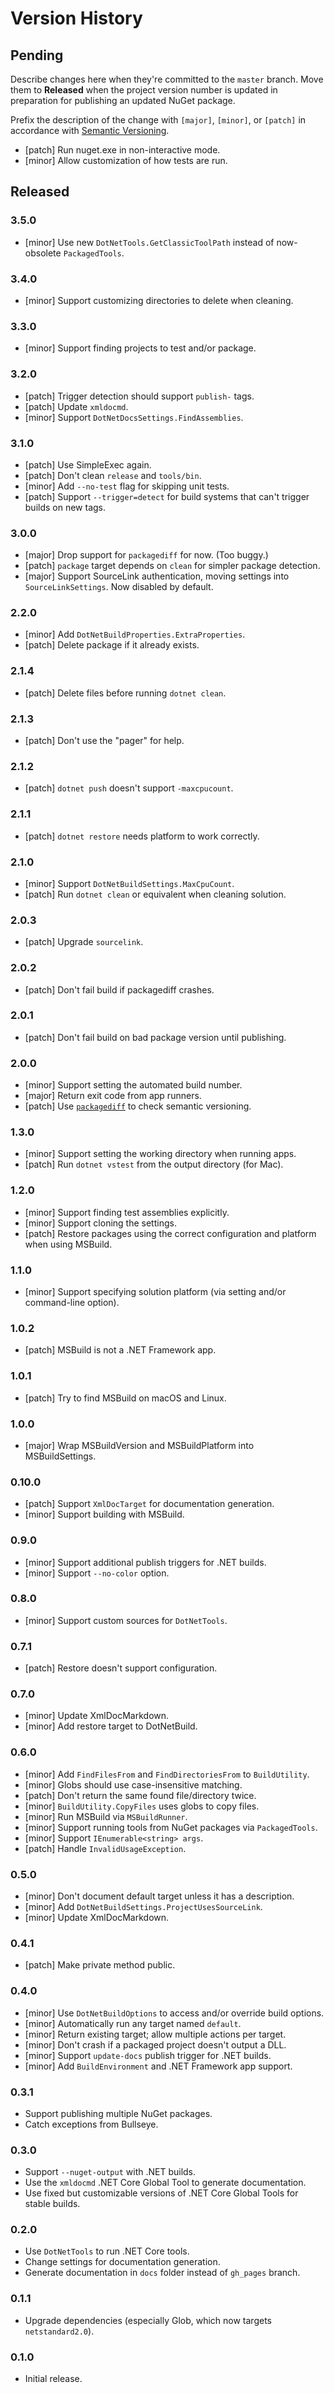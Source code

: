 # Version History

## Pending

Describe changes here when they're committed to the `master` branch. Move them to **Released** when the project version number is updated in preparation for publishing an updated NuGet package.

Prefix the description of the change with `[major]`, `[minor]`, or `[patch]` in accordance with [Semantic Versioning](https://semver.org/).

* [patch] Run nuget.exe in non-interactive mode.
* [minor] Allow customization of how tests are run.

## Released

### 3.5.0

* [minor] Use new `DotNetTools.GetClassicToolPath` instead of now-obsolete `PackagedTools`. 

### 3.4.0

* [minor] Support customizing directories to delete when cleaning.

### 3.3.0

* [minor] Support finding projects to test and/or package.

### 3.2.0

* [patch] Trigger detection should support `publish-` tags.
* [patch] Update `xmldocmd`.
* [minor] Support `DotNetDocsSettings.FindAssemblies`.

### 3.1.0

* [patch] Use SimpleExec again.
* [patch] Don't clean `release` and `tools/bin`.
* [minor] Add `--no-test` flag for skipping unit tests.
* [patch] Support `--trigger=detect` for build systems that can't trigger builds on new tags.

### 3.0.0

* [major] Drop support for `packagediff` for now. (Too buggy.)
* [patch] `package` target depends on `clean` for simpler package detection.
* [major] Support SourceLink authentication, moving settings into `SourceLinkSettings`. Now disabled by default.

### 2.2.0

* [minor] Add `DotNetBuildProperties.ExtraProperties`.
* [patch] Delete package if it already exists.

### 2.1.4

* [patch] Delete files before running `dotnet clean`.

### 2.1.3

* [patch] Don't use the "pager" for help.

### 2.1.2

* [patch] `dotnet push` doesn't support `-maxcpucount`.

### 2.1.1

* [patch] `dotnet restore` needs platform to work correctly.

### 2.1.0

* [minor] Support `DotNetBuildSettings.MaxCpuCount`.
* [patch] Run `dotnet clean` or equivalent when cleaning solution.

### 2.0.3

* [patch] Upgrade `sourcelink`.

### 2.0.2

* [patch] Don't fail build if packagediff crashes.

### 2.0.1

* [patch] Don't fail build on bad package version until publishing.

### 2.0.0

* [minor] Support setting the automated build number.
* [major] Return exit code from app runners.
* [patch] Use [`packagediff`](https://www.nuget.org/packages/Faithlife.PackageDiffTool.Tool) to check semantic versioning.

### 1.3.0

* [minor] Support setting the working directory when running apps.
* [patch] Run `dotnet vstest` from the output directory (for Mac).

### 1.2.0

* [minor] Support finding test assemblies explicitly.
* [minor] Support cloning the settings.
* [patch] Restore packages using the correct configuration and platform when using MSBuild.

### 1.1.0

* [minor] Support specifying solution platform (via setting and/or command-line option).

### 1.0.2

* [patch] MSBuild is not a .NET Framework app.

### 1.0.1

* [patch] Try to find MSBuild on macOS and Linux.

### 1.0.0

* [major] Wrap MSBuildVersion and MSBuildPlatform into MSBuildSettings.

### 0.10.0

* [patch] Support `XmlDocTarget` for documentation generation.
* [minor] Support building with MSBuild.

### 0.9.0

* [minor] Support additional publish triggers for .NET builds.
* [minor] Support `--no-color` option.

### 0.8.0

* [minor] Support custom sources for `DotNetTools`.

### 0.7.1

* [patch] Restore doesn't support configuration.

### 0.7.0

* [minor] Update XmlDocMarkdown.
* [minor] Add restore target to DotNetBuild.

### 0.6.0

* [minor] Add `FindFilesFrom` and `FindDirectoriesFrom` to `BuildUtility`.
* [minor] Globs should use case-insensitive matching.
* [patch] Don't return the same found file/directory twice.
* [minor] `BuildUtility.CopyFiles` uses globs to copy files.
* [minor] Run MSBuild via `MSBuildRunner`.
* [minor] Support running tools from NuGet packages via `PackagedTools`.
* [minor] Support `IEnumerable<string> args`.
* [patch] Handle `InvalidUsageException`.

### 0.5.0

* [minor] Don't document default target unless it has a description.
* [minor] Add `DotNetBuildSettings.ProjectUsesSourceLink`.
* [minor] Update XmlDocMarkdown.

### 0.4.1

* [patch] Make private method public.

### 0.4.0

* [minor] Use `DotNetBuildOptions` to access and/or override build options.
* [minor] Automatically run any target named `default`.
* [minor] Return existing target; allow multiple actions per target.
* [minor] Don't crash if a packaged project doesn't output a DLL.
* [minor] Support `update-docs` publish trigger for .NET builds.
* [minor] Add `BuildEnvironment` and .NET Framework app support.

### 0.3.1

* Support publishing multiple NuGet packages.
* Catch exceptions from Bullseye.

### 0.3.0

* Support `--nuget-output` with .NET builds.
* Use the `xmldocmd` .NET Core Global Tool to generate documentation.
* Use fixed but customizable versions of .NET Core Global Tools for stable builds.

### 0.2.0

* Use `DotNetTools` to run .NET Core tools.
* Change settings for documentation generation.
* Generate documentation in `docs` folder instead of `gh_pages` branch.

### 0.1.1

* Upgrade dependencies (especially Glob, which now targets `netstandard2.0`).

### 0.1.0

* Initial release.
